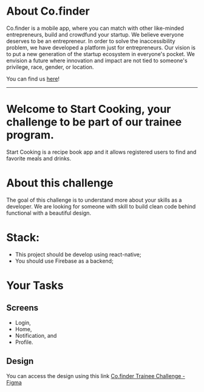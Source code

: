 # About Co.finder
Co.finder is a mobile app, where you can match with other like-minded entrepreneurs, build and crowdfund your startup. We believe everyone deserves to be an entrepreneur. In order to solve the inaccessibility problem, we have developed a platform just for entrepreneurs.
Our vision is to put a new generation of the startup ecosystem in everyone's pocket. We envision a future where innovation and impact are not tied to someone's privilege, race, gender, or location.

You can find us [here](https://www.cofinderapp.com/)!

---

# Welcome to Start Cooking, your challenge to be part of our trainee program.

Start Cooking is a recipe book app and it allows registered users to find and favorite meals and drinks.

# About this challenge

The goal of this challenge is to understand more about your skills as a developer.
We are looking for someone with skill to build clean code behind functional with a beautiful design.

# Stack:
* This project should be develop using react-native;
* You should use Firebase as a backend;

# Your Tasks

## Screens
- Login,
- Home,
- Notification, and
- Profile.

## Design
You can access the design using this link [Co.finder Trainee Challenge - Figma](https://www.figma.com/file/ZOC3mcr9YPbYpdYQv55K6c/Co.finder---Trainee-Challenge?node-id=0%3A1)
	
